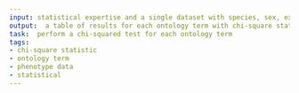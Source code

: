 ```yaml
---
input: statistical expertise and a single dataset with species, sex, expression and phenotype data
output:  a table of results for each ontology term with chi-square statistics, p-values and corrected p-values
task:  perform a chi-squared test for each ontology term
tags:
- chi-square statistic
- ontology term
- phenotype data
- statistical
---
```

